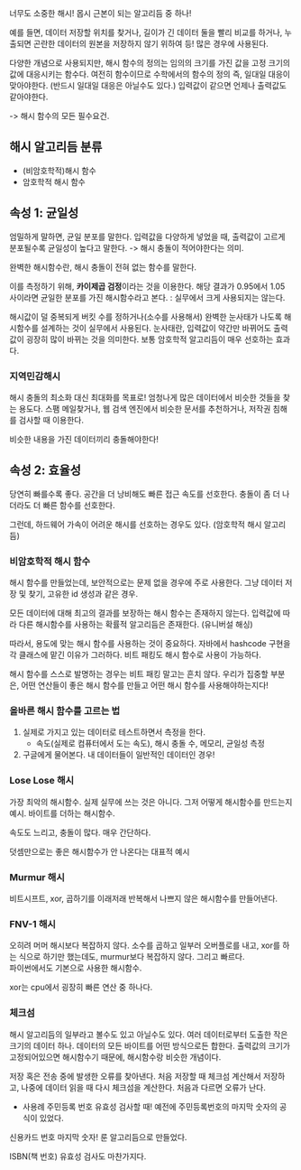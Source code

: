 너무도 소중한 해시! 몹시 근본이 되는 알고리듬 중 하나!

예를 들면, 데이터 저장할 위치를 찾거나, 길이가 긴 데이터 둘을 빨리 비교를 하거나, 누출되면 곤란한 데이터의 원본을 저장하지 않기 위하여 등! 많은 경우에 사용된다.

다양한 개념으로 사용되지만, 해시 함수의 정의는 임의의 크기를 가진 값을 고정 크기의 값에 대응시키는 함수다. 여전히 함수이므로 수학에서의 함수의 정의 즉, 일대일 대응이 맞아야한다. (반드시 일대일 대응은 아닐수도 있다.) 입력값이 같으면 언제나 출력값도 같아야한다.

-> 해시 함수의 모든 필수요건.

## 해시 알고리듬 분류

-   (비암호학적)해시 함수
-   암호학적 해시 함수

## 속성 1: 균일성

엄밀하게 말하면, 균일 분포를 말한다.
입력값을 다양하게 넣었을 때, 출력값이 고르게 분포될수록 균일성이 높다고 말한다. -> 해시 충돌이 적어야한다는 의미.

완벽한 해시함수란, 해시 충돌이 전혀 없는 함수를 말한다.

이를 측정하기 위해, **카이제곱 검정**이라는 것을 이용한다. 해당 결과가 0.95에서 1.05 사이라면 균일한 분포를 가진 해시함수라고 본다. : 실무에서 크게 사용되지는 않는다.

해시값이 덜 중복되게 버킷 수를 정하거나(소수를 사용해서) 완벽한 눈사태가 나도록 해시함수를 설계하는 것이 실무에서 사용된다. 눈사태란, 입력값이 약간만 바뀌어도 출력값이 굉장히 많이 바뀌는 것을 의미한다. 보통 암호학적 알고리듬이 매우 선호하는 효과다.

### 지역민감해시

해시 충돌의 최소화 대신 최대화를 목표로! 엄청나게 많은 데이터에서 비슷한 것들을 찾는 용도다. 스팸 메일찾거나, 웹 검색 엔진에서 비슷한 문서를 추천하거나, 저작권 침해를 검사할 때 이용한다.

비슷한 내용을 가진 데이터끼리 충돌해야한다!

## 속성 2: 효율성

당연히 빠를수록 좋다. 공간을 더 낭비해도 빠른 접근 속도를 선호한다. 충돌이 좀 더 나더라도 더 빠른 함수를 선호한다.

그런데, 하드웨어 가속이 어려운 해시를 선호하는 경우도 있다. (암호학적 해시 알고리듬)

### 비암호학적 해시 함수

해시 함수를 만들었는데, 보안적으로는 문제 없을 경우에 주로 사용한다. 그냥 데이터 저장 및 찾기, 고유한 id 생성과 같은 경우.

모든 데이터에 대해 최고의 결과를 보장하는 해시 함수는 존재하지 않는다. 입력값에 따라 다른 해시함수를 사용하는 확률적 알고리듬은 존재한다. (유니버설 해싱)

따라서, 용도에 맞는 해시 함수를 사용하는 것이 중요하다. 자바에서 hashcode 구현을 각 클래스에 맡긴 이유가 그러하다. 비트 패킹도 해시 함수로 사용이 가능하다.

해시 함수를 스스로 발명하는 경우는 비트 패킹 말고는 흔치 않다. 우리가 집중할 부분은, 어떤 연산들이 좋은 해시 함수를 만들고 어떤 해시 함수를 사용해야하는지다!

### 올바른 해시 함수를 고르는 법

1. 실제로 가지고 있는 데이터로 테스트하면서 측정을 한다.
    - 속도(실제로 컴퓨터에서 도는 속도), 해시 충돌 수, 메모리, 균일성 측정
2. 구글에게 물어본다. 내 데이터들이 일반적인 데이터인 경우!

### Lose Lose 해시

가장 최악의 해시함수. 실제 실무에 쓰는 것은 아니다. 그저 어떻게 해시함수를 만드는지 예시.
바이트를 더하는 해시함수.

속도도 느리고, 충돌이 많다. 매우 간단하다.

덧셈만으로는 좋은 해시함수가 안 나온다는 대표적 예시

### Murmur 해시

비트시프트, xor, 곱하기를 이래저래 반복해서 나쁘지 않은 해시함수를 만들어낸다.

### FNV-1 해시

오히려 머머 해시보다 복잡하지 않다.
소수를 곱하고 일부러 오버플로를 내고, xor를 하는 식으로 하기만 했는데도, murmur보다 복잡하지 않다. 그리고 빠르다.  
파이썬에서도 기본으로 사용한 해시함수.

xor는 cpu에서 굉장히 빠른 연산 중 하나다.

### 체크섬

해시 알고리듬의 일부라고 볼수도 있고 아닐수도 있다.
여러 데이터로부터 도출한 작은 크기의 데이터 하나. 데이터의 모든 바이트를 어떤 방식으로든 합한다. 출력값의 크기가 고정되어있으면 해시함수기 때문에, 해시함수랑 비슷한 개념이다.

저장 혹은 전송 중에 발생한 오류를 찾아낸다.
처음 저장할 때 체크섬 계산해서 저장하고, 나중에 데이터 읽을 때 다시 체크섬을 계산한다. 처음과 다르면 오류가 난다.

-   사용례
    주민등록 번호 유효성 검사할 때! 예전에 주민등록번호의 마지막 숫자의 공식이 있었다.

신용카드 번호 마지막 숫자! 룬 알고리듬으로 만들었다.

ISBN(책 번호) 유효성 검사도 마찬가지다.
